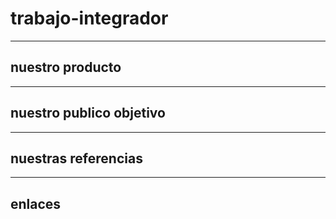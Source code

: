 # trabajo-integrador



___

## nuestro producto 



___

## nuestro publico objetivo 



___

## nuestras referencias 



___

## enlaces 




